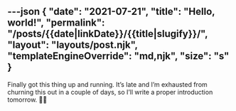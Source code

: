 ---json
{
	"date": "2021-07-21",
	"title": "Hello, world!",
	"permalink": "/posts/{{date|linkDate}}/{{title|slugify}}/",
	"layout": "layouts/post.njk",
	"templateEngineOverride": "md,njk",
	"size": "s"
}
---

Finally got this thing up and running. It’s late and I’m exhausted from churning this out in a couple of days, so I’ll write a proper introduction tomorrow. ✌🏼